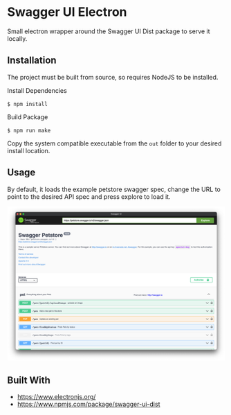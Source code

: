 # Swagger UI Electron

Small electron wrapper around the Swagger UI Dist package to serve it locally.

## Installation

The project must be built from source, so requires NodeJS to be installed.

Install Dependencies
```shell
$ npm install
```

Build Package
```shell
$ npm run make
```

Copy the system compatible executable from the `out` folder to your desired install location.

## Usage

By default, it loads the example petstore swagger spec, change the URL to point to the desired API 
spec and press explore to load it.

![img.png](img.png)

## Built With

- https://www.electronjs.org/
- https://www.npmjs.com/package/swagger-ui-dist